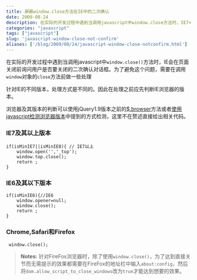 ```yaml
---
title: 屏蔽window.close方法在IE中的二次确认
date: 2009-08-24
description: 在实际的开发过程中遇到当调用javascript中window.close方法时，IE7+会在页面关闭前询问用户是否要关闭的二次确认对话框。为了避免这个问题，需要在调用window对象的close方法前做一些处理
categories: "javascript"
tags: ["javascript"]
slug: 'javascript-window-close-not-confirm'
aliases: ['/blog/2009/08/24/javascript-window-close-notconfirm.html']
---
```



在实际的开发过程中遇到当调用javascript中`window.close()`方法时，IE会在页面关闭前询问用户是否要关闭的二次确认对话框。为了避免这个问题，需要在调用`window`对象的`close`方法前做一些处理

针对IE的不同版本，处理方式是不同的。因此在处理之前应先判断IE浏览器的版本。

浏览器及其版本的判断可以使用jQuery1.9版本之前的[$.browser](http://api.jquery.com/jQuery.browser/)方法或者[使用javascript检测浏览器版本](/blog/2009/08/24/javacript-broswer-check/)中提到的方式检测，这里不在赘述直接给出相关代码。

### IE7及其以上版本

    if(isMinIE7||isMinIE8){ // IE7以上  
        window.open('','_top');  
        window.top.close();  
        return ;  
    }  
    
### IE6及其以下版本

    if(isMinIE6){//IE6   
        window.opener=null;  
        window.close();  
        return ;  
    }  

### Chrome,Safari和Firefox

     window.close(); 
     

> **Notes:** 针对FireFox浏览器时，除了使用`window.close()`，为了达到直接关节而无需提示的效果都需要在FireFox的地址栏中输入`about:config`，然后将`dom.allow_script_to_close_windows`改为`true`才能达到想要的效果。


